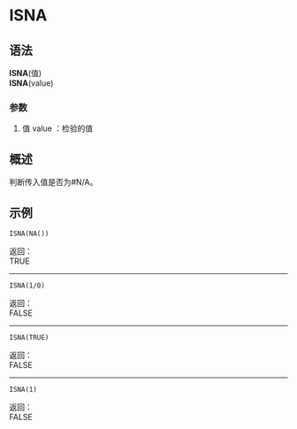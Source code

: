 # ISNA

## 语法

**ISNA**(值)  
**ISNA**(value)

### 参数

1. 值 value ：检验的值

## 概述

判断传入值是否为#N/A。

## 示例

```excel
ISNA(NA())
```

返回：  
TRUE

---

```excel
ISNA(1/0)
```

返回：  
FALSE

---

```excel
ISNA(TRUE)
```

返回：  
FALSE

---

```excel
ISNA(1)
```

返回：  
FALSE
